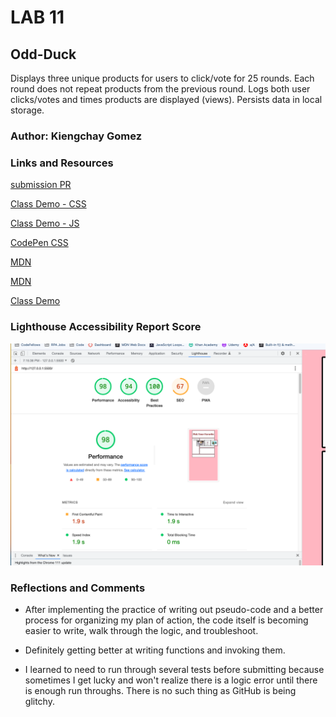 # LAB 11

## Odd-Duck

Displays three unique products for users to click/vote for 25 rounds.
Each round does not repeat products from the previous round.
Logs both user clicks/votes and times products are displayed (views).
Persists data in local storage.


### Author: Kiengchay Gomez

### Links and Resources

[submission PR](http://xyz.com)

[Class Demo - CSS](https://github.com/codefellows/seattle-code-201n30/blob/main/class-11/demo/styles/goat.css)

[Class Demo - JS](https://github.com/codefellows/seattle-code-201n30/blob/main/class-11/demo/js/goat.js)

[CodePen CSS](https://codepen.io/stephnitis/pen/XWPVVKY)

[MDN](https://developer.mozilla.org/en-US/docs/Web/JavaScript/Reference/Global_Objects/Array/shift)

[MDN](https://developer.mozilla.org/en-US/docs/Web/JavaScript/Reference/Global_Objects/Array/includes)

[Class Demo](https://github.com/codefellows/seattle-code-201n30/blob/main/class-13/demo/js/goat.js)


### Lighthouse Accessibility Report Score

![Lighthouse Accessibility Report](./img/Screenshot%202023-03-18%20at%207.16.20%20PM.png)

### Reflections and Comments

* After implementing the practice of writing out pseudo-code and a better process for organizing my plan of action, the code itself is becoming easier to write, walk through the logic, and troubleshoot.

* Definitely getting better at writing functions and invoking them. 

* I learned to need to run through several tests before submitting because sometimes I get lucky and won't realize there is a logic error until there is enough run throughs. There is no such thing as GitHub is being glitchy. 